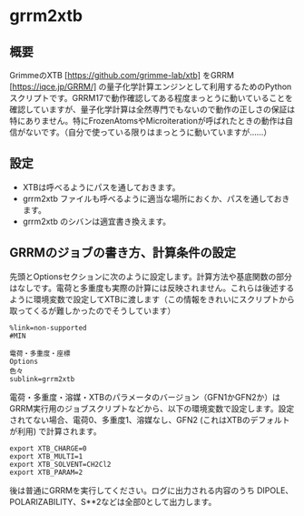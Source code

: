# grrm2xtb

## 概要
GrimmeのXTB [https://github.com/grimme-lab/xtb] をGRRM [https://iqce.jp/GRRM/] の量子化学計算エンジンとして利用するためのPythonスクリプトです。GRRM17で動作確認してある程度まっとうに動いていることを確認していますが、量子化学計算は全然専門でもないので動作の正しさの保証は特にありません。特にFrozenAtomsやMicroiterationが呼ばれたときの動作は自信がないです。（自分で使っている限りはまっとうに動いていますが……）

## 設定

 - XTBは呼べるようにパスを通しておきます。
 - grrm2xtb ファイルも呼べるように適当な場所におくか、パスを通しておきます。
 - grrm2xtb のシバンは適宜書き換えます。

## GRRMのジョブの書き方、計算条件の設定

先頭とOptionsセクションに次のように設定します。計算方法や基底関数の部分はなしです。電荷と多重度も実際の計算には反映されません。これらは後述するように環境変数で設定してXTBに渡します（この情報をきれいにスクリプトから取ってくるが難しかったのでそうしています）
```
%link=non-supported
#MIN

電荷・多重度・座標
Options
色々
sublink=grrm2xtb
```

電荷・多重度・溶媒・XTBのパラメータのバージョン（GFN1かGFN2か）は GRRM実行用のジョブスクリプトなどから、以下の環境変数で設定します。設定されてない場合、電荷0、多重度1、溶媒なし、GFN2 (これはXTBのデフォルトが利用) で計算されます。

```
export XTB_CHARGE=0
export XTB_MULTI=1
export XTB_SOLVENT=CH2Cl2
export XTB_PARAM=2
```

後は普通にGRRMを実行してください。ログに出力される内容のうち DIPOLE、POLARIZABILITY、S**2などは全部0として出力します。

